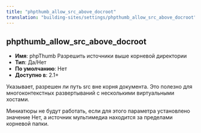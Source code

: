 ```yaml
---
title: "phpthumb_allow_src_above_docroot"
translation: "building-sites/settings/phpthumb_allow_src_above_docroot"
---
```


## phpthumb_allow_src_above_docroot

-   **Имя**: phpThumb Разрешить источники выше корневой директории
-   **Тип**: Да/Нет
-   **По умолчанию**: Нет
-   **Доступно в**: 2.1+

Указывает, разрешен ли путь src вне корня документа. Это полезно для многоконтекстных развертываний с несколькими виртуальными хостами.

Миниатюры не будут работать, если для этого параметра установлено значение Нет, а источник мультимедиа находится за пределами корневой папки.
